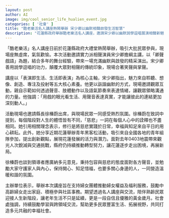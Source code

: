 ```yaml
---
layout: post
author: AI
image: img/cool_senior_life_hualien_event.jpg
categories: [ '社會' ]
title: "酷老樂活名人講座熱鬧舉辦 宋少卿以幽默相聲啟發生活智慧"
description: "花蓮縣政府舉辦酷老樂活名人講座，邀請宋少卿以幽默說學逗唱展演相聲新魅力，現場氣氛熱絡，縣長徐榛蔚分享慈悲與幸福觀點。活動鼓勵中高齡婦女參與社區，倡導多元共融與跨域學習，打造熟齡自信優雅人生。"
---
```

「酷老樂活」名人講座日前於花蓮縣政府大禮堂熱鬧舉辦，吸引大批民眾參與，現場座無虛席，氣氛歡愉。本次活動邀請實力派相聲演員宋少卿擔綱主講，以「卿聲戲語」為題，結合多年的舞台經驗，帶來一場充滿幽默與啟發的精采演出。宋少卿善用說學逗唱的功力，顛覆大眾對相聲的傳統印象，現場合著笑聲與掌聲。

講座以「表演即生活、生活即表演」為核心主軸，宋少卿指出，魅力來自聆聽、想像、創造、專注及投射等五大核心素養。他更以詼諧幽默的方式，現場邀請觀眾互動，親自示範如何透過聲音、肢體動作以及語氣節奏來表達情緒，讓觀眾領略溝通的力量。他強調：「用戲的眼光看生活、用聲音表達真實，才能讓彼此的連結更加深刻動人。」

活動現場也邀請縣長徐榛蔚出席，與現場民眾一同感受熱烈氛圍。徐榛蔚在致詞中提到，每個階段對人生的體悟皆有不同，「慈悲」一詞在每個人心中的詮釋也不盡相同。她引用相關理念表示，修行是將慈悲實踐於日常，幸福與知足來自平日的用心耕耘。此外，她分享近期花蓮舉辦青年黑客松活動，吸引來自全國各地的青年組隊參加，提出創新觀點，展現花蓮發展的活力與潛力。面對去年0403地震帶來觀光人次銳減與交通挑戰，縣府仍持續推動轉型努力，讓花蓮逐步走出困境，再展新局。

徐榛蔚也談到領導者應廣納多元意見，秉持包容與慈悲的態度面對各方聲音，並勉勵大家守護家人與內心，保持開心、知足惜福，也要多關心身邊的人，一同營造溫暖和諧的氛圍。

主辦單位表示，舉辦本次講座旨在支持婦女團體推動婦女權益及福利服務，鼓勵中高齡婦女走出家庭、積極參與社區事務。期望透過名人講座與交流，陪伴熟齡民眾迎接人生新階段，讓老年生活不只是延續，更是一段自信且優雅的黃金歲月。社會處強調，持續鼓勵學習與跨領域交流，幫助更多民眾豐富生活、拓展視野，共同打造多元共融的幸福社會。